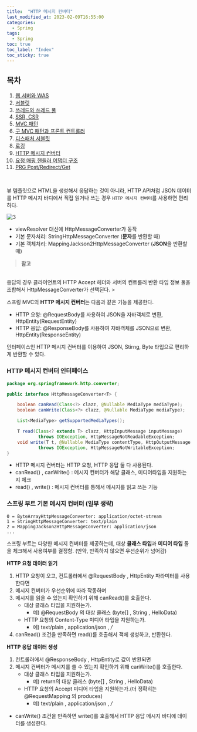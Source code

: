 ```yaml
---
title:  "HTTP 메시지 컨버터"
last_modified_at: 2023-02-09T16:55:00
categories: 
  - Spring
tags:
  - Spring
toc: true
toc_label: "Index"
toc_sticky: true
---
```


## 목차

1. [웹 서버와 WAS](https://yessm621.github.io/http/Web-WebServer-WAS/)
2. [서블릿](https://yessm621.github.io/spring/Spring-Servlet/)
3. [쓰레드와 쓰레드 풀](https://yessm621.github.io/spring/Spring-Thread/)
4. [SSR, CSR](https://yessm621.github.io/http/Web-SSR-CSR/)
5. [MVC 패턴](https://yessm621.github.io/spring/Spring-MVCPattern/)
6. [구 MVC 패턴과 프론트 컨트롤러](https://yessm621.github.io/spring/Spring-MVCPattern-FrontController/)
7. [디스패처 서블릿](https://yessm621.github.io/spring/Spring-DispatcherServlet/)
8. [로깅](https://yessm621.github.io/web/Spring-Logging/)
9. [HTTP 메시지 컨버터](https://yessm621.github.io/spring/Spring-HTTPMessageConverter/)
10. [요청 매핑 핸들러 어댑터 구조](https://yessm621.github.io/spring/Spring-RequestMappingHandlerAdapter/)
11. [PRG Post/Redirect/Get](https://yessm621.github.io/spring/Spring-PRG/)

<br>

뷰 템플릿으로 HTML을 생성해서 응답하는 것이 아니라, HTTP API처럼 JSON 데이터를 HTTP 메시지 바디에서 직접 읽거나 쓰는 경우 `HTTP 메시지 컨버터`를 사용하면 편리하다.

![3](https://user-images.githubusercontent.com/79130276/217749697-e18c137f-9d6c-4f54-bbda-f058ea8c98b6.png)

- viewResolver 대신에 HttpMessageConverter가 동작
- 기본 문자처리: StringHttpMessageConverter (**문자**를 반환할 때)
- 기본 객체처리: MappingJackson2HttpMessageConverter (**JSON**을 반환할 때)

> **참고**
<br>
응답의 경우 클라이언트의 HTTP Accept 헤더와 서버의 컨트롤러 반환 타입 정보 둘을 조합해서 HttpMessageConverter가 선택된다.
> 

스프링 MVC의 **HTTP 메시지 컨버터**는 다음과 같은 기능을 제공한다.

- HTTP 요청: @RequestBody를 사용하여 JSON을 자바객체로 변환, HttpEntity(RequestEntity)
- HTTP 응답: @ResponseBody를 사용하여 자바객체를 JSON으로 변환, HttpEntity(ResponseEntity)

인터페이스인 HTTP 메시지 컨버터를 이용하여 JSON, Stirng, Byte 타입으로 편리하게 반환할 수 있다.

### HTTP 메시지 컨버터 인터페이스

```java
package org.springframework.http.converter;

public interface HttpMessageConverter<T> {

    boolean canRead(Class<?> clazz, @Nullable MediaType mediaType);
    boolean canWrite(Class<?> clazz, @Nullable MediaType mediaType);

    List<MediaType> getSupportedMediaTypes();

    T read(Class<? extends T> clazz, HttpInputMessage inputMessage)
            throws IOException, HttpMessageNotReadableException;
    void write(T t, @Nullable MediaType contentType, HttpOutputMessage outputMessage)
            throws IOException, HttpMessageNotWritableException;
}
```

- HTTP 메시지 컨버터는 HTTP 요청, HTTP 응답 둘 다 사용된다.
- canRead() , canWrite() : 메시지 컨버터가 해당 클래스, 미디어타입을 지원하는지 체크
- read() , write() : 메시지 컨버터를 통해서 메시지를 읽고 쓰는 기능

### 스프링 부트 기본 메시지 컨버터 (일부 생략)

```
0 = ByteArrayHttpMessageConverter: application/octet-stream
1 = StringHttpMessageConverter: text/plain
2 = MappingJackson2HttpMessageConverter: application/json
...
```

스프링 부트는 다양한 메시지 컨버터를 제공하는데, 대상 **클래스 타입**과 **미디어 타입** 둘을 체크해서 사용여부를 결정함. (만약, 만족하지 않으면 우선순위가 넘어감)

**HTTP 요청 데이터 읽기**

1. HTTP 요청이 오고, 컨트롤러에서 @RequestBody , HttpEntity 파라미터를 사용한다면
2. 메시지 컨버터가 우선순위에 따라 작동하며 
3. 메시지를 읽을 수 있는지 확인하기 위해 canRead()를 호출한다.
    - 대상 클래스 타입을 지원하는가.
        - 예) @RequestBody 의 대상 클래스 (byte[] , String , HelloData)
    - HTTP 요청의 Content-Type 미디어 타입을 지원하는가.
        - 예) text/plain , application/json , */*
4. canRead() 조건을 만족하면 read()를 호출해서 객체 생성하고, 반환한다.

**HTTP 응답 데이터 생성**

1. 컨트롤러에서 @ResponseBody , HttpEntity로 값이 반환되면
2. 메시지 컨버터가 메시지를 쓸 수 있는지 확인하기 위해 canWrite()를 호출한다.
    - 대상 클래스 타입을 지원하는가.
        - 예) return의 대상 클래스 (byte[] , String , HelloData)
    - HTTP 요청의 Accept 미디어 타입을 지원하는가.(더 정확히는 @RequestMapping 의 produces)
        - 예) text/plain , application/json , */*
- canWrite() 조건을 만족하면 write()를 호출해서 HTTP 응답 메시지 바디에 데이터를 생성한다.